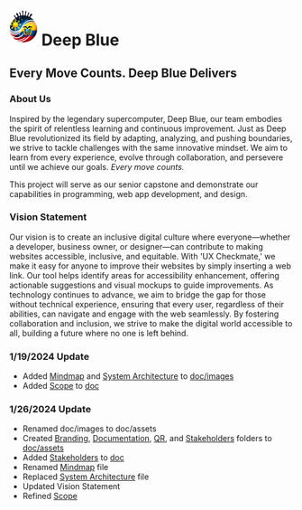 # <img src="doc\assets\branding\logo.png" alt="Deep Blue Logo" width="50"> Deep Blue
## Every Move Counts. Deep Blue Delivers
### About Us

Inspired by the legendary supercomputer, Deep Blue, our team embodies the spirit of relentless learning and continuous improvement. Just as Deep Blue revolutionized its field by adapting, analyzing, and pushing boundaries, we strive to tackle challenges with the same innovative mindset. We aim to learn from every experience, evolve through collaboration, and persevere until we achieve our goals. *Every move counts.*

This project will serve as our senior capstone and demonstrate our capabilities in programming, web app development, and design. 

### Vision Statement 

Our vision is to create an inclusive digital culture where everyone—whether a developer, business owner, or designer—can contribute to making websites accessible, inclusive, and equitable. With 'UX Checkmate,' we make it easy for anyone to improve their websites by simply inserting a web link. Our tool helps identify areas for accessibility enhancement, offering actionable suggestions and visual mockups to guide improvements. As technology continues to advance, we aim to bridge the gap for those without technical experience, ensuring that every user, regardless of their abilities, can navigate and engage with the web seamlessly. By fostering collaboration and inclusion, we strive to make the digital world accessible to all, building a future where no one is left behind.


### 1/19/2024 Update

- Added [Mindmap](doc/images/Ux_Accessibility_Checker.jpg) and [System Architecture](doc/images/architecture.svg) to [doc/images](doc/images)
- Added [Scope](doc/scope.md) to [doc](doc)

### 1/26/2024 Update

- Renamed doc/images to doc/assets
- Created [Branding](doc/assets/branding), [Documentation](doc/assets/documentation), [QR](doc/assets/qr), and [Stakeholders](doc/assets/stakeholders) folders to [doc/assets](doc/assets)
- Added [Stakeholders](doc/stakeholders-and-personas.md) to [doc](doc)
- Renamed [Mindmap](doc/assets/documentation/mindmap.jpg) file
- Replaced [System Architecture](doc/assets/documentation) file
- Updated Vision Statement
- Refined [Scope](doc/scope.md)